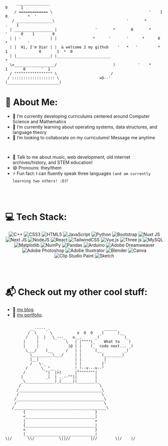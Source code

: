 ```
     _______________                                                              0      1     
    / ============= \                                           '    1     0         *  '
   / ________________\                                '       *          .    1
  | _________________ |                 '       *       0       *       '      0    1        0
  | | -             | |                *      '       '      *      0          *         '
  | |  Hi, I'm Dia! | |  & welcome 2 my github    '   *   '         * 1              0       1  *  0 
  | |_______________| |________________________                           *
  \=__________________/                         )          '    *            1       0       '  1
  / """"""""""""""""" \                        /   
 / ::::::::::::::::::: \                  =D--'
(_______________________)

```

# 💫 About Me:
- 🔭 I’m currently developing curriculums centered around Computer Science and Mathematics 
- 🌱 I’m currently learning about operating systems, data structures, and language theory
- 👯 I’m looking to collaborate on my curriculums! Message me anytime
  
<br>


- 💬 Talk to me about music, web development, old internet archives/history, and STEM education!
- 😄 Pronouns: they/them
- ⚡ Fun fact: I can fluently speak three languages ```(and am currently learning two others! :D)```!

<br>
<br>

# 💻 Tech Stack:
<div align = "center">

![C++](https://img.shields.io/badge/c++-%2300599C.svg?style=for-the-badge&logo=c%2B%2B&logoColor=white) ![CSS3](https://img.shields.io/badge/css3-%231572B6.svg?style=for-the-badge&logo=css3&logoColor=white) ![HTML5](https://img.shields.io/badge/html5-%23E34F26.svg?style=for-the-badge&logo=html5&logoColor=white) ![JavaScript](https://img.shields.io/badge/javascript-%23323330.svg?style=for-the-badge&logo=javascript&logoColor=%23F7DF1E) ![Python](https://img.shields.io/badge/python-3670A0?style=for-the-badge&logo=python&logoColor=ffdd54) ![Bootstrap](https://img.shields.io/badge/bootstrap-%238511FA.svg?style=for-the-badge&logo=bootstrap&logoColor=white) ![Nuxt JS](https://img.shields.io/badge/Nuxt-002E3B?style=for-the-badge&logo=nuxt.js&logoColor=#00DC82) ![Next JS](https://img.shields.io/badge/Next-black?style=for-the-badge&logo=next.js&logoColor=white) ![NodeJS](https://img.shields.io/badge/node.js-6DA55F?style=for-the-badge&logo=node.js&logoColor=white) ![React](https://img.shields.io/badge/react-%2320232a.svg?style=for-the-badge&logo=react&logoColor=%2361DAFB) ![TailwindCSS](https://img.shields.io/badge/tailwindcss-%2338B2AC.svg?style=for-the-badge&logo=tailwind-css&logoColor=white) ![Vue.js](https://img.shields.io/badge/vue.js-%2335495e.svg?style=for-the-badge&logo=vuedotjs&logoColor=%234FC08D) ![Three js](https://img.shields.io/badge/threejs-black?style=for-the-badge&logo=three.js&logoColor=white) ![MySQL](https://img.shields.io/badge/mysql-4479A1.svg?style=for-the-badge&logo=mysql&logoColor=white) ![Matplotlib](https://img.shields.io/badge/Matplotlib-%23ffffff.svg?style=for-the-badge&logo=Matplotlib&logoColor=black) ![NumPy](https://img.shields.io/badge/numpy-%23013243.svg?style=for-the-badge&logo=numpy&logoColor=white) ![Pandas](https://img.shields.io/badge/pandas-%23150458.svg?style=for-the-badge&logo=pandas&logoColor=white) ![Arduino](https://img.shields.io/badge/-Arduino-00979D?style=for-the-badge&logo=Arduino&logoColor=white) ![Adobe Dreamweaver](https://img.shields.io/badge/Adobe%20Dreamweaver-FF61F6.svg?style=for-the-badge&logo=Adobe%20Dreamweaver&logoColor=white) ![Adobe Photoshop](https://img.shields.io/badge/adobe%20photoshop-%2331A8FF.svg?style=for-the-badge&logo=adobe%20photoshop&logoColor=white) ![Adobe Illustrator](https://img.shields.io/badge/adobe%20illustrator-%23FF9A00.svg?style=for-the-badge&logo=adobe%20illustrator&logoColor=white) ![Blender](https://img.shields.io/badge/blender-%23F5792A.svg?style=for-the-badge&logo=blender&logoColor=white) ![Canva](https://img.shields.io/badge/Canva-%2300C4CC.svg?style=for-the-badge&logo=Canva&logoColor=white) ![Clip Studio Paint](https://img.shields.io/badge/ClipStudioPaint-%23CFD3D3.svg?style=for-the-badge&logo=ClipStudioPaint&logoColor=white) ![Sketch](https://img.shields.io/badge/Sketch-FFB387?style=for-the-badge&logo=sketch&logoColor=black) 

</div>

<br>
<br>

# 📬 Check out my other cool stuff:
- 📙 [my blog](https://claudias.online).
- 💼 [my portfolio](https://www.claudiayamamoto.com).


```

           __-----_.                        ______
          /  \      \           o  O  O   _(      )__
         /    |  |   \_---_   o._.      _(           )_
        |     |            \   | |""""(_    What to    )
        |     |             |@ | |    (_  code next... _)
         \___/    (__      /   | |      (__          _)
           \_________\___/     | |         (________)
           |__|                | |          |
           /   \-_             | |         |'
         /      \_ "__ _       !_!--v---v--"
        /         "|  |>)      |""""""""|
       |          _|  | ._--""||        |
       _\_____________|_|_____||________|_
      /                                   \
     /_____________________________________\
     /                                     \
    /_______________________________________\
    /                                       \
   /_________________________________________\
        {                               }
        <_______________________________|
        |                               >
        {_______________________________|               
        <                               }            
        |_______________________________|            
\|/       \\/           \||//         |//        \|/    |/

```



